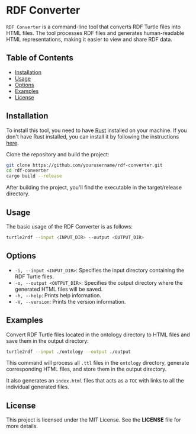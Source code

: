 # RDF Converter

`RDF Converter` is a command-line tool that converts RDF Turtle files into HTML files. The tool processes RDF files and generates human-readable HTML representations, making it easier to view and share RDF data.

## Table of Contents

- [Installation](#installation)
- [Usage](#usage)
- [Options](#options)
- [Examples](#examples)
- [License](#license)

## Installation

To install this tool, you need to have [Rust](https://www.rust-lang.org/) installed on your machine. If you don't have Rust installed, you can install it by following the instructions [here](https://www.rust-lang.org/tools/install).

Clone the repository and build the project:

```bash
git clone https://github.com/yourusername/rdf-converter.git
cd rdf-converter
cargo build --release
```

After building the project, you'll find the executable in the target/release directory.

## Usage
The basic usage of the RDF Converter is as follows:

```bash
turtle2rdf --input <INPUT_DIR> --output <OUTPUT_DIR>
```

## Options

* `-i, --input <INPUT_DIR>`: Specifies the input directory containing the RDF Turtle files.
* `-o, --output <OUTPUT_DIR>`: Specifies the output directory where the generated HTML files will be saved.
* `-h, --help`: Prints help information.
* `-V, --version`: Prints the version information.

## Examples
Convert RDF Turtle files located in the ontology directory to HTML files and save them in the output directory:

```bash
turtle2rdf --input ./ontology --output ./output
```

This command will process all `.ttl` files in the `ontology` directory, generate corresponding HTML files, and store them in the output directory. 

It also generates an `index.html` files that acts as a `TOC` with links to all the individual generated files.

## License

This project is licensed under the MIT License. See the **LICENSE** file for more details.
